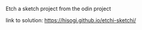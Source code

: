 Etch a sketch project from the odin project

link to solution: https://hisogi.github.io/etchi-sketchi/